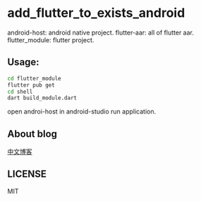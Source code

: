 # add_flutter_to_exists_android


android-host: android native project.
flutter-aar: all of flutter aar.
flutter_module: flutter project.

## Usage: 

```bash
cd flutter_module
flutter pub get
cd shell
dart build_module.dart
```

open androi-host in android-studio
run application.


## About blog

[中文博客](https://www.kikt.top/posts/flutter/exists/android-as-aar-to-maven/)

## LICENSE

MIT
